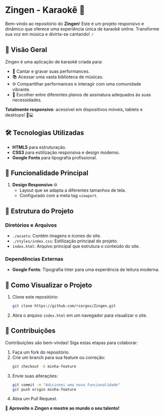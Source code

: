 # Zingen - Karaokê 🎤

Bem-vindo ao repositório do **Zingen**! Este é um projeto responsivo e dinâmico que oferece uma experiência única de karaokê online. Transforme sua voz em música e divirta-se cantando! 🎶

## 🌟 Visão Geral

Zingen é uma aplicação de karaokê criada para:

- 🎵 Cantar e gravar suas performances.
- 📚 Acessar uma vasta biblioteca de músicas.
- 🌐 Compartilhar performances e interagir com uma comunidade vibrante.
- 💎 Escolher entre diferentes planos de assinatura adequados às suas necessidades.

**Totalmente responsivo**: acessível em dispositivos móveis, tablets e desktops! 📱💻

## 🛠 Tecnologias Utilizadas

- **HTML5** para estruturação.
- **CSS3** para estilização responsiva e design moderno.
- **Google Fonts** para tipografia profissional.

## 🚀 Funcionalidade Principal

1. **Design Responsivo** 🌐
   - Layout que se adapta a diferentes tamanhos de tela.
   - Configurado com a meta tag `viewport`.

## 📂 Estrutura do Projeto

### Diretórios e Arquivos

- `./assets`: Contém imagens e ícones do site.
- `./styles/index.css`: Estilização principal do projeto.
- `index.html`: Arquivo principal que estrutura o conteúdo do site.

### Dependências Externas

- **Google Fonts**: Tipografia Inter para uma experiência de leitura moderna.

## 👀 Como Visualizar o Projeto

1. Clone este repositório:
   ```bash
   git clone https://github.com/rzargos/Zingen.git
   ```

2. Abra o arquivo `index.html` em um navegador para visualizar o site.

## 🤝 Contribuições

Contribuições são bem-vindas! Siga estas etapas para colaborar:

1. Faça um fork do repositório.
2. Crie um branch para sua feature ou correção:
   ```bash
   git checkout -b minha-feature
   ```
3. Envie suas alterações:
   ```bash
   git commit -m "Adicionei uma nova funcionalidade"
   git push origin minha-feature
   ```
4. Abra um Pull Request.

🎉 **Aproveite o Zingen e mostre ao mundo o seu talento!**

